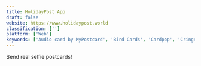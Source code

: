 ```yaml
---
title: HolidayPost App
draft: false 
website: https://www.holidaypost.world
classification: ['']
platform: ['Web']
keywords: ['Audio card by MyPostcard', 'Bird Cards', 'Cardpop', 'Cringemail', 'Felt for iPhone', 'Good Email Copy', 'Grabb-It', 'Mailjoy', 'Melon Post', 'Moo Postcards', 'NanaGram', 'Neighborhood Postcards', 'Passport by Mailjet', 'Postacard', 'Postcard', 'Postcards', 'RealMailers', 'Really Good Emails', 'Revue', 'Scout', 'Send Mail Get Mail', 'Timelense']
---
```

Send real selfie postcards!